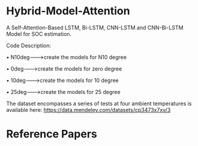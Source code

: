 # Hybrid-Model-Attention

A Self-Attention-Based LSTM, Bi-LSTM, CNN-LSTM and CNN-Bi-LSTM Model for SOC estimation.

Code Description:

 •	N10deg--->create the models for N10 degree
 
 •	0deg--->create the models for zero degree
 
 •	10deg--->create the models for 10 degree
 
 •	25deg--->create the models for 25 degree

The dataset encompasses a series of tests at four ambient temperatures is available here: https://data.mendeley.com/datasets/cp3473x7xv/3
 
 # Reference Papers

